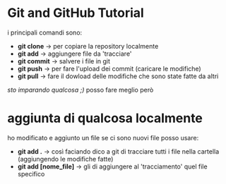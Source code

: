 # Git and GitHub Tutorial

i principali comandi sono:
- **git clone** -> per copiare la repository localmente
- **git add** -> aggiungere file da 'tracciare'
- **git commit** -> salvere i file in git
- **git push** -> per fare l'upload dei commit (caricare le modifiche)
- **git pull** -> fare il dowload delle modifiche che sono state fatte da altri

*sto imparando qualcosa ;)*
posso fare meglio però

# aggiunta di qualcosa localmente

ho modificato e aggiunto un file
se ci sono nuovi file posso usare:
- **git add .** -> così faciando dico a git di tracciare tutti i file nella cartella (aggiungendo le modifiche fatte)
- **git add [nome_file]** -> gli di aggiungere al 'tracciamento' quel file specifico